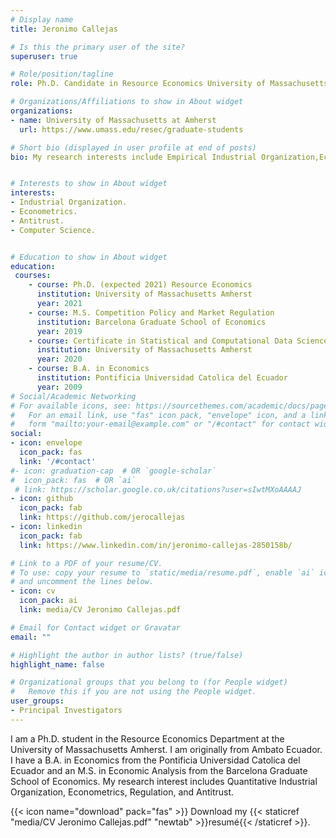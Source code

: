 ```yaml
---
# Display name
title: Jeronimo Callejas

# Is this the primary user of the site?
superuser: true

# Role/position/tagline
role: Ph.D. Candidate in Resource Economics University of Massachusetts Amherst

# Organizations/Affiliations to show in About widget
organizations:
- name: University of Massachusetts at Amherst
  url: https://www.umass.edu/resec/graduate-students

# Short bio (displayed in user profile at end of posts)
bio: My research interests include Empirical Industrial Organization,Econometrics, Regulation and Antitrust.


# Interests to show in About widget
interests:
- Industrial Organization.
- Econometrics.
- Antitrust.
- Computer Science.


# Education to show in About widget
education:
 courses:
    - course: Ph.D. (expected 2021) Resource Economics
      institution: University of Massachusetts Amherst
      year: 2021
    - course: M.S. Competition Policy and Market Regulation
      institution: Barcelona Graduate School of Economics
      year: 2019
    - course: Certificate in Statistical and Computational Data Science
      institution: University of Massachusetts Amherst
      year: 2020
    - course: B.A. in Economics
      institution: Pontificia Universidad Catolica del Ecuador
      year: 2009
# Social/Academic Networking
# For available icons, see: https://sourcethemes.com/academic/docs/page-builder/#icons
#   For an email link, use "fas" icon pack, "envelope" icon, and a link in the
#   form "mailto:your-email@example.com" or "/#contact" for contact widget.
social:
- icon: envelope
  icon_pack: fas
  link: '/#contact'
#- icon: graduation-cap  # OR `google-scholar`
#  icon_pack: fas  # OR `ai`
 # link: https://scholar.google.co.uk/citations?user=sIwtMXoAAAAJ
- icon: github
  icon_pack: fab
  link: https://github.com/jerocallejas
- icon: linkedin
  icon_pack: fab
  link: https://www.linkedin.com/in/jeronimo-callejas-2850158b/

# Link to a PDF of your resume/CV.
# To use: copy your resume to `static/media/resume.pdf`, enable `ai` icons in `params.toml`, 
# and uncomment the lines below.
- icon: cv
  icon_pack: ai
  link: media/CV Jeronimo Callejas.pdf

# Email for Contact widget or Gravatar
email: ""

# Highlight the author in author lists? (true/false)
highlight_name: false

# Organizational groups that you belong to (for People widget)
#   Remove this if you are not using the People widget.
user_groups:
- Principal Investigators
---
```


I am a Ph.D. student in the Resource Economics Department at the University of Massachusetts Amherst. I am originally from Ambato Ecuador. I have a B.A. in Economics from the Pontificia Universidad Catolica del Ecuador and an M.S. in Economic Analysis from the Barcelona Graduate School of Economics. My research interest includes Quantitative Industrial Organization, Econometrics, Regulation, and Antitrust.

{{< icon name="download" pack="fas" >}} Download my {{< staticref "media/CV Jeronimo Callejas.pdf" "newtab" >}}resumé{{< /staticref >}}.
